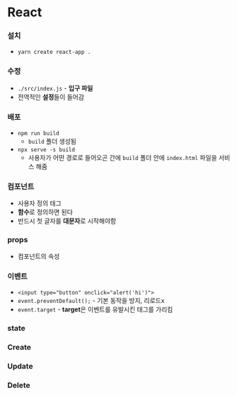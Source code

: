 # React
### 설치
- `yarn create react-app .`

### 수정
- `./src/index.js` - **입구 파일** 
- 전역적인 **설정**들이 들어감

### 배포
- `npm run build`
  - `build` 폴더 생성됨
- `npx serve -s build`
  - 사용자가 어떤 경로로 들어오곤 간에 `build` 폴더 안에 `index.html` 파일을 서비스 해줌

### 컴포넌트
- 사용자 정의 태그
- **함수**로 정의하면 된다
- 반드시 첫 글자를 **대문자**로 시작해야함 

### props
- 컴포넌트의 속성

### 이벤트
- `<input type="button" onclick="alert('hi')">`
- `event.preventDefault();` - 기본 동작을 방지, 리로드x
- `event.target` - **target**은 이벤트를 유발시킨 태그를 가리킴

### state


### Create


### Update


### Delete

